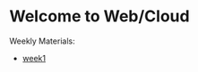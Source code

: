# Welcome to Web/Cloud
Weekly Materials:
- [week1](https://github.com/DSCMetu/WebCloudLessons/blob/main/week1/week1.md)

